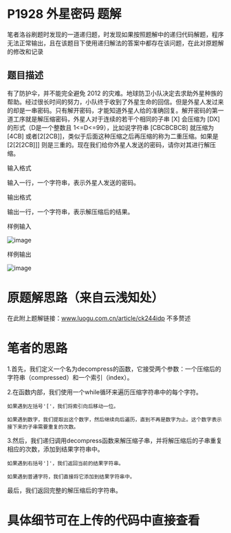 # P1928 外星密码 题解
笔者洛谷刷题时发现的一道递归题，时发现如果按照题解中的递归代码解题，程序无法正常输出，且在该题目下使用递归解法的答案中都存在该问题，在此对原题解的修改和记录
## 题目描述
有了防护伞，并不能完全避免 2012 的灾难。地球防卫小队决定去求助外星种族的帮助。经过很长时间的努力，小队终于收到了外星生命的回信。但是外星人发过来的却是一串密码。只有解开密码，才能知道外星人给的准确回复。解开密码的第一道工序就是解压缩密码，外星人对于连续的若干个相同的子串 [X] 会压缩为 [DX]的形式（D是一个整数且 1<=D<=99），比如说字符串 [CBCBCBCB] 就压缩为 [4CB] 或者[2[2CB]]，类似于后面这种压缩之后再压缩的称为二重压缩。如果是 [2[2[2CB]]] 则是三重的。现在我们给你外星人发送的密码，请你对其进行解压缩。

输入格式

输入一行，一个字符串，表示外星人发送的密码。

输出格式

输出一行，一个字符串，表示解压缩后的结果。

样例输入 

![image](https://github.com/Mulachy/-P1928-/assets/139098098/7ce3a3f7-9b50-46af-8d78-7143a7bc2a12)

样例输出

![image](https://github.com/Mulachy/-P1928-/assets/139098098/d5640d2e-972d-4a6e-b677-56e095f259ce)


# 原题解思路（来自云浅知处）
  在此附上题解链接：www.luogu.com.cn/article/ck244idp
  不多赘述
# 笔者的思路
1.首先，我们定义一个名为decompress的函数，它接受两个参数：一个压缩后的字符串（compressed）和一个索引（index）。

2.在函数内部，我们使用一个while循环来遍历压缩字符串中的每个字符。

    如果遇到左括号'['，我们将索引向后移动一位。

    如果遇到数字，我们提取出这个数字，然后继续向后遍历，直到不再是数字为止。这个数字表示接下来的子串需要重复的次数。

3.然后，我们递归调用decompress函数来解压缩子串，并将解压缩后的子串重复相应的次数，添加到结果字符串中。

    如果遇到右括号']'，我们返回当前的结果字符串。

    如果遇到普通字符，我们直接将它添加到结果字符串中。

最后，我们返回完整的解压缩后的字符串。
# 具体细节可在上传的代码中直接查看

  
  
